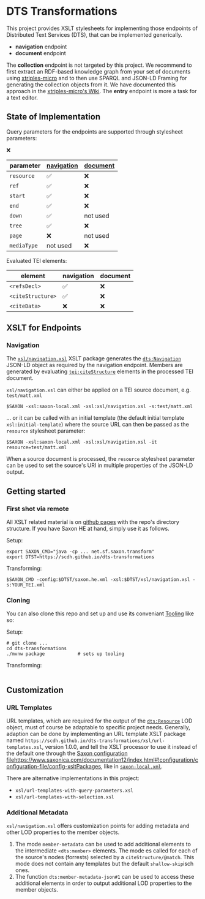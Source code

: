 # DTS Transformations

This project provides XSLT stylesheets for implementing those endpoints
of Distributed Text Services (DTS), that can be implemented
generically.

- **navigation** endpoint
- **document** endpoint

The **collection** endpoint is not targeted by this project. We
recommend to first extract an RDF-based knowledge graph from your set
of documents using
[xtriples-micro](https://github.com/scdh/xtriples-micro) and to then
use SPARQL and JSON-LD Framing for generating the collection objects
from it. We have documented this approach in the [xtriples-micro's
Wiki](https://github.com/SCDH/xtriples-micro/wiki). The **entry**
endpoint is more a task for a text editor.

## State of Implementation

Query parameters for the endpoints are supported through stylesheet
parameters:

❌

| parameter   | [navigation](https://distributed-text-services.github.io/specifications/versions/1.0rc1/#uri-for-navigation-endpoint-requests) | [document](https://distributed-text-services.github.io/specifications/versions/1.0rc1/#query-parameters-2) |
|-------------|--------------------------------------------------------------------------------------------------------------------------------|------------------------------------------------------------------------------------------------------------|
| `resource`  | ✅                                                                                                                             | ❌                                                                                                         |
| `ref`       | ✅                                                                                                                             | ❌                                                                                                         |
| `start`     | ✅                                                                                                                             | ❌                                                                                                         |
| `end`       | ✅                                                                                                                             | ❌                                                                                                         |
| `down`      | ✅                                                                                                                             | not used                                                                                                   |
| `tree`      | ✅                                                                                                                             | ❌                                                                                                         |
| `page`      | ❌                                                                                                                             | not used                                                                                                   |
| `mediaType` | not used                                                                                                                       | ❌                                                                                                         |

Evaluated TEI elements:

| element           | navigation | document |
|-------------------|------------|----------|
| `<refsDecl>`      | ✅         | ❌       |
| `<citeStructure>` | ✅         | ❌       |
| `<citeData>`      | ❌         | ❌       |



## XSLT for Endpoints

### Navigation

The [`xsl/navigation.xsl`](xsl/navigation.xsl) XSLT package generates
the
[`dts:Navigation`](https://distributed-text-services.github.io/specifications/versions/1.0rc1/#scheme-for-navigation-endpoint-responses)
JSON-LD object as required by the navigation endpoint. Members are
generated by evaluating
[`tei:citeStructure`](https://www.tei-c.org/release/doc/tei-p5-doc/en/html/ref-citeStructure.html)
elements in the processed TEI document.

`xsl/navigation.xsl` can either be applied on a TEI source document,
e.g. `test/matt.xml`

```shell
$SAXON -xsl:saxon-local.xml -xsl:xsl/navigation.xsl -s:test/matt.xml
```

... or it can be called with an initial template (the default initial
template `xsl:initial-template`) where the source URL can then be
passed as the `resource` stylesheet parameter:

```shell
$SAXON -xsl:saxon-local.xml -xsl:xsl/navigation.xsl -it resource=test/matt.xml
```

When a source document is processed, the `resource` stylesheet
parameter can be used to set the source's URI in multiple properties
of the JSON-LD output.


## Getting started

### First shot via remote

All XSLT related material is on [github
pages](https://scdh.github.io/dts-transform/saxon.he.xml) with the
repo's directory structure. If you have Saxon HE at hand, simply use
it as follows.

Setup:

```shell
export SAXON_CMD="java -cp ... net.sf.saxon.transform"
export DTST=https://scdh.github.io/dts-transformations
```
Transforming:

```shell
$SAXON_CMD -config:$DTST/saxon.he.xml -xsl:$DTST/xsl/navigation.xsl -s:YOUR_TEI.xml
```

### Cloning

You can also clone this repo and set up and use its conveniant
[Tooling](https://github.com/scdh/tooling) like so:

Setup:

```shell
# git clone ...
cd dts-transformations
./mvnw package            # sets up tooling
```

Transforming:


```shell

```



## Customization

### URL Templates

URL templates, which are required for the output of the
[`dts:Resource`](https://distributed-text-services.github.io/specifications/versions/1.0rc1/#scheme-for-navigation-endpoint-responses)
LOD object, must of course be adaptable to specific project
needs. Generally, adaption can be done by implementing an URL template
XSLT package named
`https://scdh.github.io/dts-transformations/xsl/url-templates.xsl`,
version 1.0.0, and tell the XSLT processor to use it instead of the
default one through the [Saxon configuration
file]()https://www.saxonica.com/documentation12/index.html#!configuration/configuration-file/config-xsltPackages,
like in [`saxon-local.xml`](saxon-local.xml).

There are alternative implementations in this project:

- `xsl/url-templates-with-query-parameters.xsl`
- `xsl/url-templates-with-selection.xsl`

### Additional Metadata

`xsl/navigation.xsl` offers customization points for adding metadata
and other LOD properties to the member objects.

1. The mode `member-metadata` can be used to add additional elements
   to the intermediate `<dts:member>` elements. The mode es called for
   each of the source's nodes (forrests) selected by a
   `citeStructure/@match`. This mode does not contain any templates
   but the default `shallow-skip`isch ones.
2. The function `dts:member-metadata-json#1` can be used to access
   these additional elements in order to output additional LOD
   properties to the member objects.


